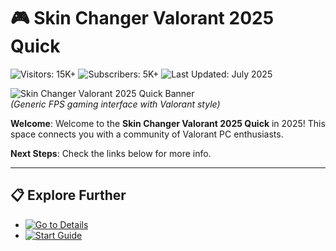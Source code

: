 # 🎮 Skin Changer Valorant 2025 Quick  

![Visitors: 15K+](https://img.shields.io/badge/Visitors-15K+-ff9f43)  ![Subscribers: 5K+](https://img.shields.io/badge/Subscribers-5K+-6ab04c)  ![Last Updated: July 2025](https://img.shields.io/badge/Last_Updated-July_2025-3498db)

![Skin Changer Valorant 2025 Quick Banner](https://cdn.dfg.com.br/itemimages/929709725-skin-changer-de-valorant-7SOA.webp)  
*(Generic FPS gaming interface with Valorant style)*

**Welcome**: Welcome to the **Skin Changer Valorant 2025 Quick** in 2025! This space connects you with a community of Valorant PC enthusiasts.

**Next Steps**: Check the links below for more info.

---

## 📋 Explore Further  

- [![Go to Details](https://img.shields.io/badge/Go_to_Details-NOW-blueviolet)](https://github.com/Skin-Changer-Valorant-2025-Kit/skin-changer-valorant-2025)  
- [![Start Guide](https://img.shields.io/badge/Start_Guide-NOW-blueviolet)](https://github.com/Skin-Changer-Valorant-2025-Kit/skin-changer-valorant-2025)
